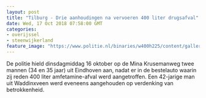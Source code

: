 ```yaml
---
layout: post
title: "Tilburg - Drie aanhoudingen na vervoeren 400 liter drugsafval"
date: Wed, 17 Oct 2018 07:58:00 GMT
categories: 
- overijssel 
- steenwijkerland 
feature_image: "https://www.politie.nl/binaries/w400h225/content/gallery/politie/nieuws/2018/oktober/08-zw/amfetamine2.jpg"
---
```


De politie hield dinsdagmiddag 16 oktober op de Mina Krusemanweg twee mannen (34 en 35 jaar) uit Eindhoven aan, nadat er in de bestelauto waarin zij reden 400 liter amfetamine-afval werd aangetroffen. Een 42-jarige man uit Waddinxveen werd eveneens aangehouden op verdenking van betrokkenheid.
